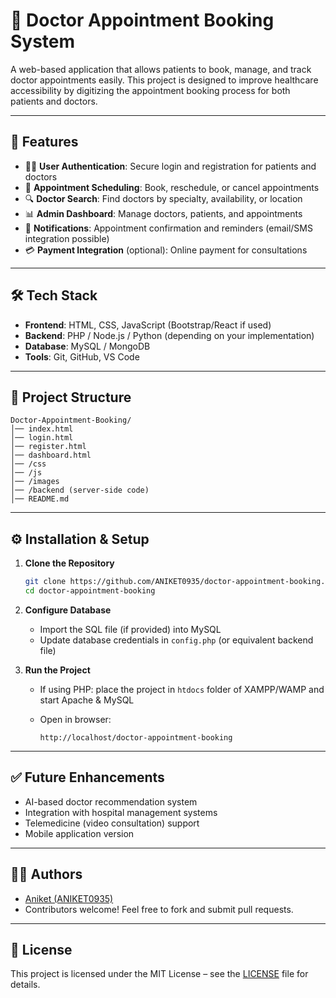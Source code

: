 # 🏥 Doctor Appointment Booking System

A web-based application that allows patients to book, manage, and track doctor appointments easily. This project is designed to improve healthcare accessibility by digitizing the appointment booking process for both patients and doctors.

---

## 🚀 Features

* 👨‍⚕️ **User Authentication**: Secure login and registration for patients and doctors
* 📅 **Appointment Scheduling**: Book, reschedule, or cancel appointments
* 🔍 **Doctor Search**: Find doctors by specialty, availability, or location
* 📊 **Admin Dashboard**: Manage doctors, patients, and appointments
* 📢 **Notifications**: Appointment confirmation and reminders (email/SMS integration possible)
* 💳 **Payment Integration** (optional): Online payment for consultations

---

## 🛠️ Tech Stack

* **Frontend**: HTML, CSS, JavaScript (Bootstrap/React if used)
* **Backend**: PHP / Node.js / Python (depending on your implementation)
* **Database**: MySQL / MongoDB
* **Tools**: Git, GitHub, VS Code

---

## 📂 Project Structure

```
Doctor-Appointment-Booking/
│── index.html
│── login.html
│── register.html
│── dashboard.html
│── /css
│── /js
│── /images
│── /backend (server-side code)
│── README.md
```

---

## ⚙️ Installation & Setup

1. **Clone the Repository**

   ```bash
   git clone https://github.com/ANIKET0935/doctor-appointment-booking.git
   cd doctor-appointment-booking
   ```

2. **Configure Database**

   * Import the SQL file (if provided) into MySQL
   * Update database credentials in `config.php` (or equivalent backend file)

3. **Run the Project**

   * If using PHP: place the project in `htdocs` folder of XAMPP/WAMP and start Apache & MySQL
   * Open in browser:

     ```
     http://localhost/doctor-appointment-booking
     ```

---

## ✅ Future Enhancements

* AI-based doctor recommendation system
* Integration with hospital management systems
* Telemedicine (video consultation) support
* Mobile application version

---

## 👨‍💻 Authors

* [Aniket (ANIKET0935)](https://github.com/ANIKET0935)
* Contributors welcome! Feel free to fork and submit pull requests.

---

## 📜 License

This project is licensed under the MIT License – see the [LICENSE](LICENSE) file for details.
